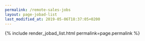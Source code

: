 ```yaml
---
permalink: /remote-sales-jobs
layout: page-jobad-list
last_modified_at: 2019-05-06T18:37:05+0200
---
```

{% include render_jobad_list.html permalink=page.permalink %}
